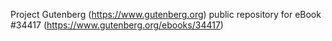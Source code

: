 Project Gutenberg (https://www.gutenberg.org) public repository for eBook #34417 (https://www.gutenberg.org/ebooks/34417)
